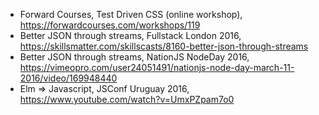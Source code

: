 - Forward Courses, Test Driven CSS (online workshop), https://forwardcourses.com/workshops/119
- Better JSON through streams, Fullstack London 2016, https://skillsmatter.com/skillscasts/8160-better-json-through-streams
- Better JSON through streams, NationJS NodeDay 2016, https://vimeopro.com/user24051491/nationjs-node-day-march-11-2016/video/169948440
- Elm => Javascript, JSConf Uruguay 2016, https://www.youtube.com/watch?v=UmxPZpam7o0
